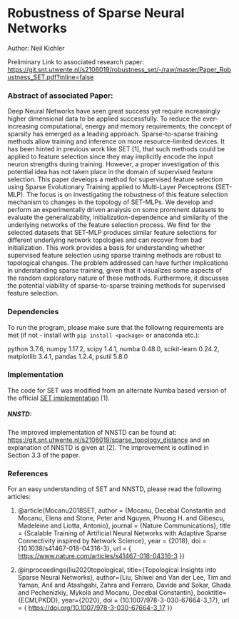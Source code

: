 # Robustness of Sparse Neural Networks
Author: Neil Kichler

Preliminary Link to associated research paper: https://git.snt.utwente.nl/s2106019/robustness_set/-/raw/master/Paper_Robustness_SET.pdf?inline=false

###  Abstract of associated Paper:
Deep Neural Networks have seen great success yet require increasingly higher dimensional data to be applied successfully.
To reduce the ever-increasing computational, energy and memory requirements, the concept of sparsity has emerged as a leading approach.
Sparse-to-sparse training methods allow training and inference on more resource-limited devices.
It has been hinted in previous work like SET [1], that such methods could be applied to feature selection since they may implicitly encode the input neuron strengths during training. However, a proper investigation of this potential idea has not taken place in the domain of supervised feature selection.
This paper develops a method for supervised feature selection using Sparse Evolutionary Training applied to Multi-Layer Perceptrons (SET-MLP).
The focus is on investigating the robustness of this feature selection mechanism to changes in the topology of SET-MLPs.
We develop and perform an experimentally driven analysis on
some prominent datasets to evaluate the generalizability, initialization-dependence and similarity of the underlying networks of the feature selection process. We find for the selected datasets that SET-MLP produces similar feature selections for different underlying network topologies and can recover from bad initialization.
This work provides a basis for understanding whether supervised feature selection using sparse training methods are robust to topological changes.
The problem addressed can have further implications in understanding sparse training, given that it visualizes some aspects of the random exploratory nature of these methods.
Furthermore, it discusses the potential viability of sparse-to-sparse training methods for supervised feature selection.

### Dependencies
To run the program, please make sure that the following requirements are met
(if not - install with ```pip install <package>``` or anaconda etc.):

python 3.7.6, numpy 1.17.2, scipy 1.4.1, numba 0.48.0, scikit-learn 0.24.2,
matplotlib 3.4.1, pandas 1.2.4, psutil 5.8.0

### Implementation
The code for SET was modified from an alternate Numba based version of the official [SET implementation](https://github.com/SelimaC/Tutorial-SCADS-Summer-School-2020-Scalable-Deep-Learning) [1].

#####  NNSTD:
The improved implementation of NNSTD can be found at: https://git.snt.utwente.nl/s2106019/sparse_topology_distance and an explanation of NNSTD is given at [2]. The improvement is outlined in Section 3.3 of the paper.

### References

For an easy understanding of SET and NNSTD, please read the following articles:

1. @article{Mocanu2018SET,
  author =        {Mocanu, Decebal Constantin and Mocanu, Elena and Stone, Peter and Nguyen, Phuong H. and Gibescu, Madeleine and Liotta, Antonio},
  journal =       {Nature Communications},
  title =         {Scalable Training of Artificial Neural Networks with Adaptive Sparse Connectivity inspired by Network Science},
  year =          {2018},
  doi =           {10.1038/s41467-018-04316-3},
  url =           { https://www.nature.com/articles/s41467-018-04316-3 }}


2.  @inproceedings{liu2020topological,
  title={Topological Insights into Sparse Neural Networks},
  author={Liu, Shiwei and Van der Lee, Tim and Yaman, Anil and Atashgahi, Zahra and Ferraro, Davide and Sokar, Ghada and Pechenizkiy, Mykola and Mocanu, Decebal Constantin},
  booktitle={ECMLPKDD},
  year={2020},
  doi = {10.1007/978-3-030-67664-3_17},
  url = { https://doi.org/10.1007/978-3-030-67664-3_17 }}
